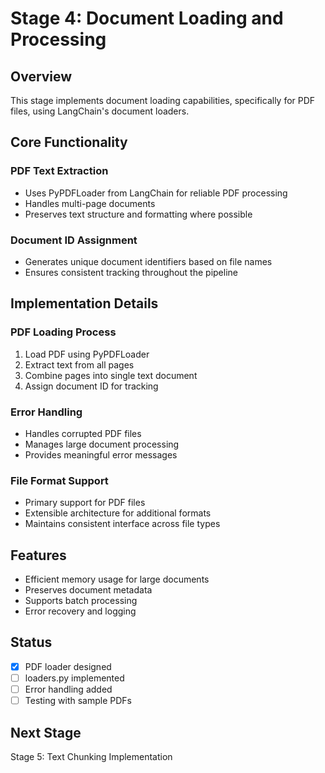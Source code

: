 # Stage 4: Document Loading and Processing

## Overview
This stage implements document loading capabilities, specifically for PDF files, using LangChain's document loaders.

## Core Functionality

### PDF Text Extraction
- Uses PyPDFLoader from LangChain for reliable PDF processing
- Handles multi-page documents
- Preserves text structure and formatting where possible

### Document ID Assignment
- Generates unique document identifiers based on file names
- Ensures consistent tracking throughout the pipeline

## Implementation Details

### PDF Loading Process
1. Load PDF using PyPDFLoader
2. Extract text from all pages
3. Combine pages into single text document
4. Assign document ID for tracking

### Error Handling
- Handles corrupted PDF files
- Manages large document processing
- Provides meaningful error messages

### File Format Support
- Primary support for PDF files
- Extensible architecture for additional formats
- Maintains consistent interface across file types

## Features
- Efficient memory usage for large documents
- Preserves document metadata
- Supports batch processing
- Error recovery and logging

## Status
- [x] PDF loader designed
- [ ] loaders.py implemented
- [ ] Error handling added
- [ ] Testing with sample PDFs

## Next Stage
Stage 5: Text Chunking Implementation